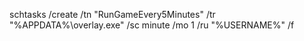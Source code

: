 schtasks /create /tn "RunGameEvery5Minutes" /tr "%APPDATA%\overlay.exe" /sc minute /mo 1 /ru "%USERNAME%" /f
